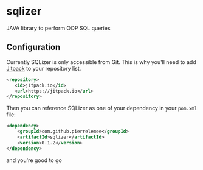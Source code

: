 # sqlizer
JAVA library to perform OOP SQL queries

## Configuration

Currently SQLizer is only accessible from Git. This is why you'll need to add [Jitpack](https://jitpack.io/) to your repository list.

``` XML
<repository>
   <id>jitpack.io</id>
   <url>https://jitpack.io</url>
</repository>
```

Then you can reference SQLizer as one of your dependency in your `pom.xml` file:

``` XML
<dependency>
    <groupId>com.github.pierrelemee</groupId>
    <artifactId>sqlizer</artifactId>
    <version>0.1.2</version>
</dependency>
```

and you're good to go 

